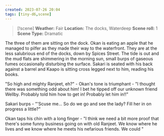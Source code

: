 ```yaml
---
created: 2023-07-26 20:04
tags: [tiny-d6,scene]
---
```

> [!scene] 
> **Weather:** Fair
> **Location:** The docks, Waterdeep
> **Scene roll:** 1
> **Scene Type:** Dramatic

The three of them are sitting on the dock. Okan is eating an apple that he managed to pilfer as they made their way to the waterfront. They are at the less salubrious end of the docks, down by Spices Street. The tide is out and the mud flats are shimmering in the morning sun, small burps of gaseous fumes occasionally disturbing the surface. Sakari is seated with his back against a barrel and Kaapo is sitting cross legged next to him, reading his books.

"So high and mighty Ranjeet, eh?" - Okan's tone is triumphant - "I thought there was something odd about him! I bet he tipped off our unknown friend Wellby. Probably told him how to get in! Probably let him in!!"

Sakari burps - "'Scuse me... So do we go and see the lady? Fill her in on progress a little?"

Okan taps his chin with a long finger - "I think we need a bit more proof that there's some funny business going on with old Ranjeet. We know where he lives and we know where he meets his nefarious friends. We could "